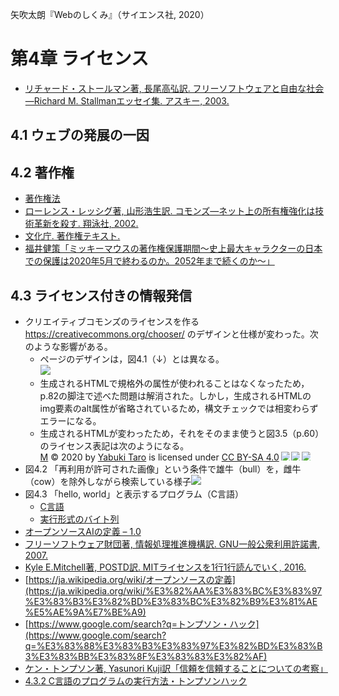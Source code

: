 矢吹太朗『Webのしくみ』（サイエンス社, 2020）

# 第4章 ライセンス

- [リチャード・ストールマン著, 長尾高弘訳. フリーソフトウェアと自由な社会&mdash;Richard M. Stallmanエッセイ集. アスキー, 2003.](https://calil.jp/book/4756142818)

## 4.1 ウェブの発展の一因

## 4.2 著作権

- [著作権法](https://elaws.e-gov.go.jp/search/elawsSearch/elaws_search/lsg0500/detail?lawId=345AC0000000048)
- [ローレンス・レッシグ著, 山形浩生訳. コモンズ&mdash;ネット上の所有権強化は技術革新を殺す. 翔泳社, 2002.](https://calil.jp/book/4798102040)
- [文化庁. 著作権テキスト.](https://www.bunka.go.jp/seisaku/chosakuken/seidokaisetsu/)
- [福井健策「ミッキーマウスの著作権保護期間～史上最大キャラクターの日本での保護は2020年5月で終わるのか。2052年まで続くのか～」](https://www.kottolaw.com/column/190913.html)

## 4.3 ライセンス付きの情報発信

- クリエイティブコモンズのライセンスを作る https://creativecommons.org/chooser/ のデザインと仕様が変わった。次のような影響がある。
  - ページのデザインは，図4.1（↓）とは異なる。<br>![](figures/04-1.png)
  - 生成されるHTMLで規格外の属性が使われることはなくなったため，p.82の脚注で述べた問題は解消された。しかし，生成されるHTMLのimg要素のalt属性が省略されているため，構文チェックでは相変わらずエラーになる。
  - 生成されるHTMLが変わったため，それをそのまま使うと図3.5（p.60）のライセンス表記は次のようになる。<br><a href="https://www.unfindable.net/example">M</a> © 2020 by <a href="https://www.unfindable.net">Yabuki Taro</a> is licensed under <a href="https://creativecommons.org/licenses/by-sa/4.0/">CC BY-SA 4.0</a><img src="https://mirrors.creativecommons.org/presskit/icons/cc.svg" style="max-width: 1em;max-height:1em;margin-left: .2em;"><img src="https://mirrors.creativecommons.org/presskit/icons/by.svg" style="max-width: 1em;max-height:1em;margin-left: .2em;"><img src="https://mirrors.creativecommons.org/presskit/icons/sa.svg" style="max-width: 1em;max-height:1em;margin-left: .2em;">
- 図4.2 「再利用が許可された画像」という条件で雄牛（bull）を，雌牛（cow）を除外しながら検索している様子![](figures/04-2.png)
- 図4.3 「hello, world」と表示するプログラム（C言語）
  - [C言語](figures/hello.c)
  - [実行形式のバイト列](figures/dump.txt)
- [オープンソースAIの定義 – 1.0](https://opensource.org/ai/open-source-ai-definition)
- [フリーソフトウェア財団著, 情報処理推進機構訳. GNU一般公衆利用許諾書, 2007.](https://warp.da.ndl.go.jp/info:ndljp/pid/12019585/www.ipa.go.jp/files/000028332.html)
- [Kyle E.Mitchell著, POSTD訳. MITライセンスを1行1行読んでいく, 2016.](https://postd.cc/mit-license-line-by-line/)
- [https://ja.wikipedia.org/wiki/オープンソースの定義](https://ja.wikipedia.org/wiki/%E3%82%AA%E3%83%BC%E3%83%97%E3%83%B3%E3%82%BD%E3%83%BC%E3%82%B9%E3%81%AE%E5%AE%9A%E7%BE%A9)
- [https://www.google.com/search?q=トンプソン・ハック](https://www.google.com/search?q=%E3%83%88%E3%83%B3%E3%83%97%E3%82%BD%E3%83%B3%E3%83%BB%E3%83%8F%E3%83%83%E3%82%AF)
- [ケン・トンプソン著, Yasunori Kuji訳「信頼を信頼することについての考察」](https://qiita.com/uturned0/items/95dad5cd688c3c9f5df9)
- [4.3.2 C言語のプログラムの実行方法・トンプソンハック](04_thompson.ipynb)
